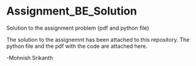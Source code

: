 # Assignment_BE_Solution
Solution to the assignment problem (pdf and python file)

The solution to the assignemnt has been attached to this repository.
The python file and the pdf with the code are attached here.

-Mohnish Srikanth
